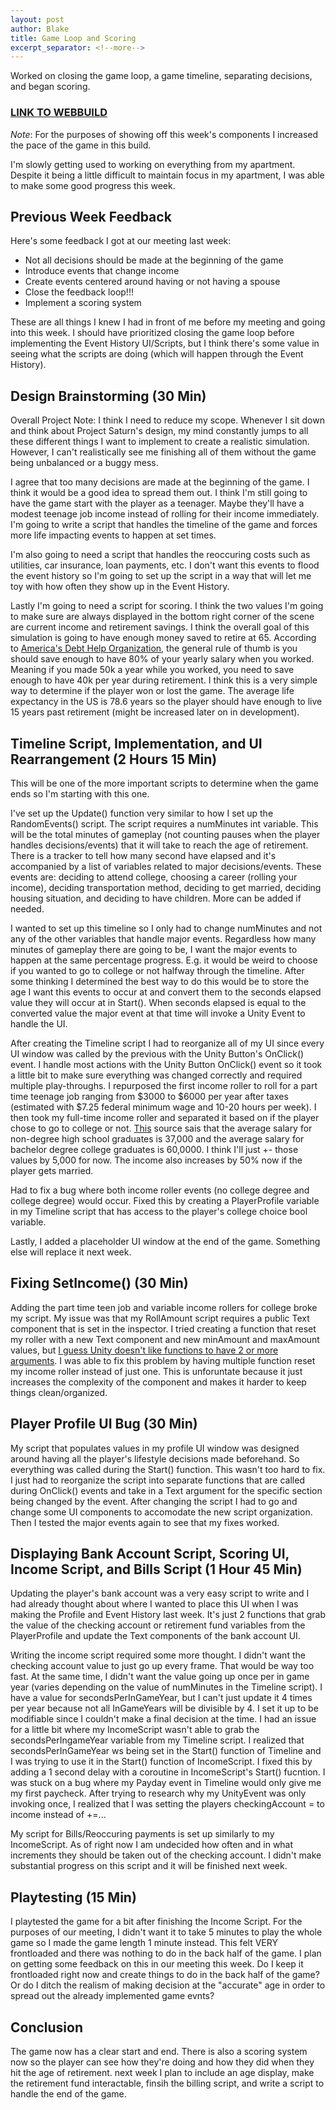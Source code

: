 ```yaml
---
layout: post
author: Blake
title: Game Loop and Scoring
excerpt_separator: <!--more-->
---
```

Worked on closing the game loop, a game timeline, separating decisions, and began scoring.

<!--more-->

### [**LINK TO WEBBUILD**](/3-25-WebBuild/index.html)

*Note*: For the purposes of showing off this week's components I increased the pace of the game in this build.

I'm slowly getting used to working on everything from my apartment. Despite it being a little difficult to maintain focus in my apartment, I was able to make some good progress this week.

## Previous Week Feedback

Here's some feedback I got at our meeting last week:

- Not all decisions should be made at the beginning of the game
- Introduce events that change income
- Create events centered around having or not having a spouse
- Close the feedback loop!!!
- Implement a scoring system

These are all things I knew I had in front of me before my meeting and going into this week. I should have prioritized closing the game loop before implementing the Event History UI/Scripts, but I think there's some value in seeing what the scripts are doing (which will happen through the Event History).

## Design Brainstorming (30 Min)

Overall Project Note: I think I need to reduce my scope. Whenever I sit down and think about Project Saturn's design, my mind constantly jumps to all these different things I want to implement to create a realistic simulation. However, I can't realistically see me finishing all of them without the game being unbalanced or a buggy mess. 

I agree that too many decisions are made at the beginning of the game. I think it would be a good idea to spread them out. I think I'm still going to have the game start with the player as a teenager. Maybe they'll have a modest teenage job income instead of rolling for their income immediately. I'm going to write a script that handles the timeline of the game and forces more life impacting events to happen at set times.

I'm also going to need a script that handles the reoccuring costs such as utilities, car insurance, loan payments, etc. I don't want this events to flood the event history so I'm going to set up the script in a way that will let me toy with how often they show up in the Event History.

Lastly I'm going to need a script for scoring. I think the two values I'm going to make sure are always displayed in the bottom right corner of the scene are current income and retirement savings. I think the overall goal of this simulation is going to have enough money saved to retire at 65. According to [America's Debt Help Organization](https://www.debt.org/retirement/how-much-do-i-need-to-save/), the general rule of thumb is you should save enough to have 80% of your yearly salary when you worked. Meaning if you made 50k a year while you worked, you need to save enough to have 40k per year during retirement. I think this is a very simple way to determine if the player won or lost the game. The average life expectancy in the US is 78.6 years so the player should have enough to live 15 years past retirement (might be increased later on in development).

## Timeline Script, Implementation, and UI Rearrangement (2 Hours 15 Min)

This will be one of the more important scripts to determine when the game ends so I'm starting with this one.

I've set up the Update() function very similar to how I set up the RandomEvents() script. The script requires a numMinutes int variable. This will be the total minutes of gameplay (not counting pauses when the player handles decisions/events) that it will take to reach the age of retirement. There is a tracker to tell how many second have elapsed and it's accompanied by a list of variables related to major decisions/events. These events are: deciding to attend college, choosing a career (rolling your income), deciding transportation method, deciding to get married, deciding housing situation, and deciding to have children. More can be added if needed.

I wanted to set up this timeline so I only had to change numMinutes and not any of the other variables that handle major events. Regardless how many minutes of gameplay there are going to be, I want the major events to happen at the same percentage progress. E.g. it would be weird to choose if you wanted to go to college or not halfway through the timeline. After some thinking I determined the best way to do this would be to store the age I want this events to occur at and convert them to the seconds elapsed value they will occur at in Start(). When seconds elapsed is equal to the converted value the major event at that time will invoke a Unity Event to handle the UI.

After creating the Timeline script I had to reorganize all of my UI since every UI window was called by the previous with the Unity Button's OnClick() event. I handle most actions with the Unity Button OnClick() event so it took a little bit to make sure everything was changed correctly and required multiple play-throughs. I repurposed the first income roller to roll for a part time teenage job ranging from $3000 to $6000 per year after taxes (estimated with $7.25 federal minimum wage and 10-20 hours per week). I then took my full-time income roller and separated it based on if the player chose to go to college or not. [This](https://smartschoolsusa.org/blog/the-average-salary-by-education-level-2019-2020) source sais that the average salary for non-degree high school graduates is 37,000 and the average salary for bachelor degree college graduates is 60,0000. I think I'll just +- those values by 5,000 for now. The income also increases by 50% now if the player gets married.

Had to fix a bug where both income roller events (no college degree and college degree) would occur. Fixed this by creating a PlayerProfile variable in my Timeline script that has access to the player's college choice bool variable.

Lastly, I added a placeholder UI window at the end of the game. Something else will replace it next week.

## Fixing SetIncome() (30 Min)

Adding the part time teen job and variable income rollers for college broke my script. My issue was that my RollAmount script requires a public Text component that is set in the inspector. I tried creating a function that reset my roller with a new Text component and new minAmount and maxAmount values, but [I guess Unity doesn't like functions to have 2 or more arguments](https://forum.unity.com/threads/ui-doesnt-accept-functions-with-more-than-two-arguments-or-arrays.306671/). I was able to fix this problem by having multiple function reset my income roller instead of just one. This is unforuntate because it just increases the complexity of the component and makes it harder to keep things clean/organized.

## Player Profile UI Bug (30 Min)

My script that populates values in my profile UI window was designed around having all the player's lifestyle decisions made beforehand. So everything was called during the Start() function. This wasn't too hard to fix. I just had to reorganize the script into separate functions that are called during OnClick() events and take in a Text argument for the specific section being changed by the event. After changing the script I had to go and change some UI components to accomodate the new script organization. Then I tested the major events again to see that my fixes worked.

## Displaying Bank Account Script, Scoring UI, Income Script, and Bills Script (1 Hour 45 Min)

Updating the player's bank account was a very easy script to write and I had already thought about where I wanted to place this UI when I was making the Profile and Event History last week. It's just 2 functions that grab the value of the checking account or retirement fund variables from the PlayerProfile and update the Text components of the bank account UI.

Writing the income script required some more thought. I didn't want the checking account value to just go up every frame. That would be way too fast. At the same time, I didn't want the value going up once per in game year (varies depending on the value of numMinutes in the Timeline script). I have a value for secondsPerInGameYear, but I can't just update it 4 times per year because not all InGameYears will be divisible by 4. I set it up to be modifiable since I couldn't make a final decision at the time. I had an issue for a little bit where my IncomeScript wasn't able to grab the secondsPerIngameYear variable from my Timeline script. I realized that secondsPerInGameYear ws being set in the Start() function of Timeline and I was trying to use it in the Start() function of IncomeScript. I fixed this by adding a 1 second delay with a coroutine in IncomeScript's Start() fucntion. I was stuck on a bug where my Payday event in Timeline would only give me my first paycheck. After trying to research why my UnityEvent was only invoking once, I realized that I was setting the players checkingAccount = to income instead of +=...

My script for Bills/Reoccuring payments is set up similarly to my IncomeScript. As of right now I am undecided how often and in what increments they should be taken out of the checking account. I didn't make substantial progress on this script and it will be finished next week.

## Playtesting (15 Min)

I playtested the game for a bit after finishing the Income Script. For the purposes of our meeting, I didn't want it to take 5 minutes to play the whole game so I made the game length 1 minute instead. This felt VERY frontloaded and there was nothing to do in the back half of the game. I plan on getting some feedback on this in our meeting this week. Do I keep it frontloaded right now and create things to do in the back half of the game? Or do I ditch the realism of making decision at the "accurate" age in order to spread out the already implemented game evnts?

## Conclusion

The game now has a clear start and end. There is also a scoring system now so the player can see how they're doing and how they did when they hit the age of retirement. next week I plan to include an age display, make the retirement fund interactable, finsih the billing script, and write a script to handle the end of the game.





